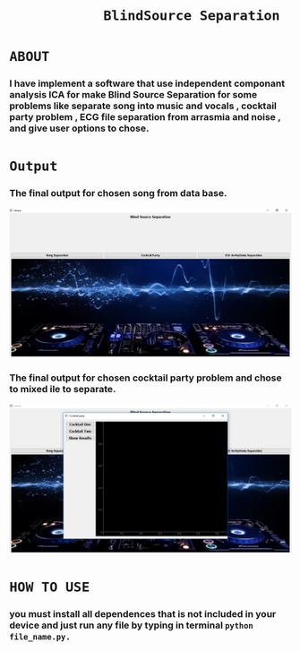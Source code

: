 # &emsp;&emsp;&emsp;&emsp;&emsp;&emsp;**`BlindSource Separation`**


# **`ABOUT`**

### I have implement a software that use independent componant analysis ICA for make Blind Source Separation for some problems like separate song into music and vocals , cocktail party problem , ECG file separation from arrasmia and noise , and give user options to chose.

# **`Output`**
### The final output for chosen song from data base.
![](Program_out.PNG)
### The final output for chosen cocktail party problem and chose to mixed ile to separate.
![](Program_out2.PNG)



# **`HOW TO USE`**
### you must install all dependences that is not included in your device and just run any file by typing in terminal `python file_name.py.`





